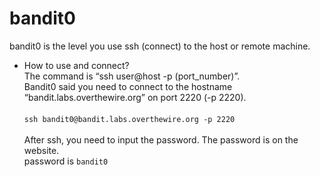 # bandit0<br/>
bandit0 is the level you use ssh (connect) to the host or remote machine.<br/>
- How to use and connect?<br/>
The command is “ssh user@host -p (port_number)”.<br/>
Bandit0 said you need to connect to the hostname “bandit.labs.overthewire.org” on port 2220 (-p 2220).<br/><br/>
```ssh bandit0@bandit.labs.overthewire.org -p 2220```<br/><br/>
After ssh, you need to input the password. The password is on the website.<br/>
password is ```bandit0```<br/>

